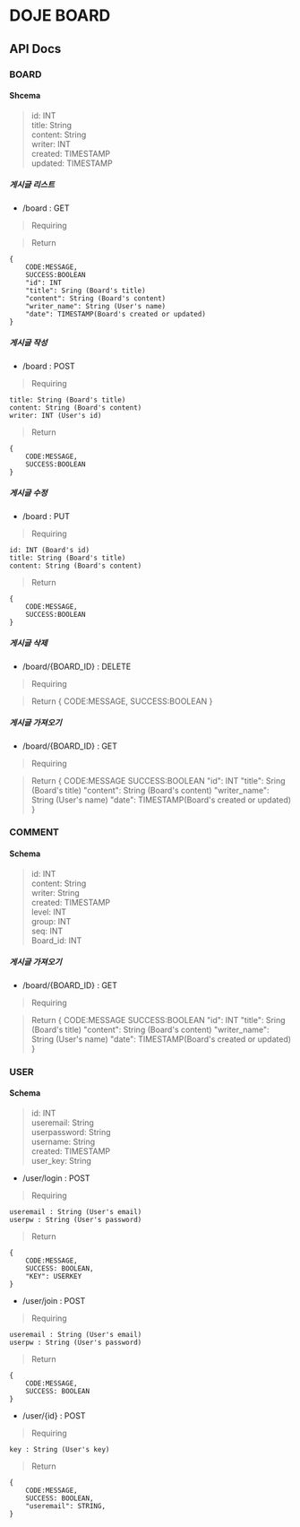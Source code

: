 # DOJE BOARD


## API Docs 

### BOARD

#### Shcema
> id: INT <br>
> title: String <br>
> content: String <br>
> writer: INT <br>
> created: TIMESTAMP <br>
> updated: TIMESTAMP


##### 게시글 리스트
* /board : GET

> Requiring
   

> Return

	{
		CODE:MESSAGE,
		SUCCESS:BOOLEAN
		"id": INT
		"title": Sring (Board's title)
		"content": String (Board's content)
		"writer_name": String (User's name)
		"date": TIMESTAMP(Board's created or updated)
	}

##### 게시글 작성
* /board : POST

> Requiring
   
	title: String (Board's title)
	content: String (Board's content)
	writer: INT (User's id)

> Return

	{
		CODE:MESSAGE,
		SUCCESS:BOOLEAN
	}


##### 게시글 수정
* /board : PUT

> Requiring
   
	id: INT (Board's id)
	title: String (Board's title)
	content: String (Board's content)

> Return

	{
		CODE:MESSAGE,
		SUCCESS:BOOLEAN
	}


##### 게시글 삭제
* /board/{BOARD_ID} : DELETE

> Requiring

> Return
	{
		CODE:MESSAGE,
		SUCCESS:BOOLEAN
	}


##### 게시글 가져오기
* /board/{BOARD_ID} : GET

> Requiring
	
> Return
	{
		CODE:MESSAGE
		SUCCESS:BOOLEAN
		"id": INT
		"title": Sring (Board's title)
		"content": String (Board's content)
		"writer_name": String (User's name)
		"date": TIMESTAMP(Board's created or updated)
	}


### COMMENT

#### Schema
> id: INT <br>
> content: String <br>
> writer: String <br>
> created: TIMESTAMP <br>
> level: INT <br>
> group: INT <br>
> seq: INT <br>
> Board_id: INT <br>

##### 게시글 가져오기
* /board/{BOARD_ID} : GET

> Requiring
	
> Return
	{
		CODE:MESSAGE
		SUCCESS:BOOLEAN
		"id": INT
		"title": Sring (Board's title)
		"content": String (Board's content)
		"writer_name": String (User's name)
		"date": TIMESTAMP(Board's created or updated)
	}


### USER 

#### Schema
> id: INT <br>
> useremail:  String <br>
> userpassword: String <br>
> username: String <br>
> created: TIMESTAMP <br>
> user_key: String <br>


* /user/login : POST

> Requiring

    useremail : String (User's email)
    userpw : String (User's password)
    
> Return

	{
		CODE:MESSAGE,
		SUCCESS: BOOLEAN,
		"KEY": USERKEY
	}

* /user/join : POST

> Requiring

    useremail : String (User's email)
    userpw : String (User's password)
    
> Return

	{
		CODE:MESSAGE,
		SUCCESS: BOOLEAN
	}

* /user/{id} : POST

> Requiring

    key : String (User's key)
    
    
> Return

	{
		CODE:MESSAGE,
		SUCCESS: BOOLEAN,
		"useremail": STRING,
	}